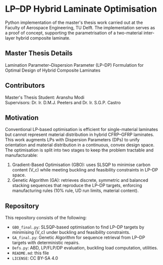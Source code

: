 # LP–DP Hybrid Laminate Optimisation
Python implementation of the master's thesis work carried out at the Faculty of Aerospace Engineering, TU Delft. The implementation serves as a proof of concept, supporting the parametrisation of a two-material inter-layer hybrid composite laminate.

## Master Thesis Details
Lamination Parameter–Dispersion Parameter (LP–DP) Formulation for Optimal Design of Hybrid Composite Laminates

## Contributors
Master's Thesis Student: Aranshu Modi  
Supervisors: Dr. Ir. D.M.J. Peeters and Dr. Ir. S.G.P. Castro

## Motivation
Conventional LP-based optimisation is efficient for single-material laminates but cannot represent material distribution in hybrid CFRP–GFRP laminates. This work augments LPs with Dispersion Parameters (DPs) to unify orientation and material distribution in a continuous, convex design space.  
The optimisation is split into two stages to keep the problem tractable and manufacturable:

1) Gradient-Based Optimisation (GBO): uses SLSQP to minimise carbon content \(V_c\) while meeting buckling and feasibility constraints in LP–DP space.  
2) Genetic Algorithm (GA): retrieves discrete, symmetric and balanced stacking sequences that reproduce the LP–DP targets, enforcing manufacturing rules (10% rule, UD run limits, material content).

## Repository
This repository consists of the following:
- `GBO_final.py`: SLSQP-based optimisation to find LP–DP targets by minimising \(V_c\) under buckling and feasibility constraints.
- `GA_final.py`: Genetic Algorithm for sequence retrieval from LP–DP targets with deterministic repairs.
- `Defs.py`: ABD, LP/FLP/DP evaluation, buckling load computation, utilities.
- `README.md`: this file
- `LICENSE`: CC BY-SA 4.0
